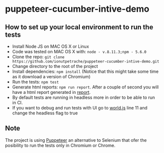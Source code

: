 # puppeteer-cucumber-intive-demo

## How to set up your local environment to run the tests
* Install Node JS on MAC OS X or Linux
* Code was tested on MAC OS X with: `node - v.8.11.3;npm - 5.6.0`
* Clone the repo: `git clone https://github.com/ionutpetrache/puppeteer-cucumber-intive-demo.git`
* Change directory to the root of the project
* Install dependencies: `npm install` (Notice that this might take some time as it download a version of Chromium)
* Run the tests: `npm test`
* Generate html reports: `npm run report`. After a couple of second you will have a html report generated in [report](./report). 
* By default tests are running in headless more in order to be able to run in CI.
* If you want to debug and run tests with UI go to [world.js](./features/support/world.js) line 11 and change the headless flag to true

## Note
The project is using [Puppeteer](https://pptr.dev/) an alternative to Selenium that ofer the posibility to run the tests only in Chromium or Chrome.